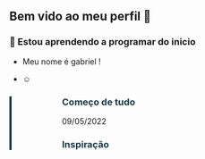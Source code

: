 ## Bem vido ao meu perfil 👋
### 🌱 Estou aprendendo a programar do inicio
- Meu nome é gabriel !

 * ☺
<div class="spotlight spotlight-v2" style="border-left: 4px solid #1b3a44;"><i class="puzzle-piece" style="float: left; margin-top: 7px; color: #1b3a43;"></i>
<div style="margin-left: 90px;">
<h3 style="color: #1b3a43;">Começo de tudo</h3>
<p><span>09/05/2022</span></p>
<h3 style="color: #1b3a43;">Inspiração</h3>

